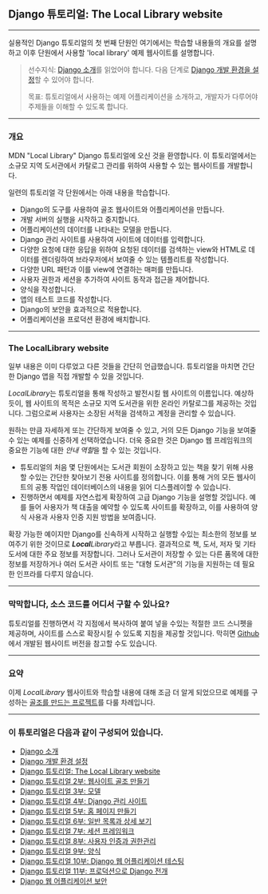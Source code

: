 Django 튜토리얼: The Local Library website
------------------------------------------

---

실용적인 Django 튜토리얼의 첫 번째 단원인 여기에서는 학습할 내용들의 개요를 설명하고 이후 단원에서 사용할 'local library' 예제 웹사이트를 설명합니다.

> 선수지식: [Django 소개](introduction.md)를 읽었어야 합니다. 다음 단계로 [Django 개발 환경을 설정](developmentEnvironment.md)할 수 있어야 합니다.
>
> 목표: 튜토리얼에서 사용하는 예제 어플리케이션을 소개하고, 개발자가 다루어야 주제들을 이해할 수 있도록 합니다.

---

### 개요

MDN "Local Library" Django 튜토리얼에 오신 것을 환영합니다. 이 튜토리얼에서는 소규모 지역 도서관에서 카탈로그 관리를 위하여 사용할 수 있는 웹사이트를 개발합니다.

일련의 튜토리얼 각 단원에서는 아래 내용을 학습합니다.

-	Django의 도구를 사용하여 골조 웹사이트와 어플리케이션을 만듭니다.
-	개발 서버의 실행을 시작하고 중지합니다.
-	어플리케이션의 데이터를 나타내는 모델을 만듭니다.
-	Django 관리 사이트를 사용하여 사이트에 데이터를 입력합니다.
-	다양한 요청에 대한 응답을 위하여 요청된 데이터를 검색하는 view와 HTML로 데이터를 렌더링하여 브라우저에서 보여줄 수 있는 템플리트를 작성합니다.
-	다양한 URL 패턴과 이를 view에 연결하는 매퍼를 만듭니다.
-	사용자 권한과 세션을 추가하여 사이트 동작과 접근을 제어합니다.
-	양식을 작성합니다.
-	앱의 테스트 코드를 작성합니다.
-	Django의 보안을 효과적으로 적용합니다.
-	어플리케이션을 프로덕션 환경에 배치합니다.

---

### The LocalLibrary website

일부 내용은 이미 다루었고 다른 것들을 간단히 언급했습니다. 튜토리얼을 마치면 간단한 Django 앱을 직접 개발할 수 있을 것입니다.

<i>LocalLibrary</i>는 튜토리얼을 통해 작성하고 발전시킬 웹 사이트의 이름입니다. 예상하듯이, 웹 사이트의 목적은 소규모 지역 도서관을 위한 온라인 카탈로그를 제공하는 것입니다. 그럼으로써 사용자는 소장된 서적을 검색하고 계정을 관리할 수 있습니다.

원하는 만큼 자세하게 또는 간단하게 보여줄 수 있고, 거의 모든 Django 기능을 보여줄 수 있는 예제를 신중하게 선택하였습니다. 더욱 중요한 것은 Django 웹 프레임워크의 중요한 기능에 대한 <i>안내 역할</i>을 할 수 있는 것입니다.

-	튜토리얼의 처음 몇 단원에서는 도서관 회원이 소장하고 있는 책을 찾기 위해 사용할 수있는 간단한 찾아보기 전용 사이트를 정의합니다. 이를 통해 거의 모든 웹사이트의 공통 작업인 데이터베이스의 내용을 읽어 디스플레이할 수 있습니다.
-	진행하면서 예제를 자연스럽게 확장하여 고급 Django 기능을 설명할 것입니다. 예를 들어 사용자가 책 대출을 예약할 수 있도록 사이트를 확장하고, 이를 사용하여 양식 사용과 사용자 인증 지원 방법을 보여줍니다.

확장 가능한 예이지만 Django를 신속하게 시작하고 실행할 수있는 최소한의 정보를 보여주기 위한 것이므로 <i><b>Local</b>Library</i>라고 부릅니다. 결과적으로 책, 도서, 저자 및 기타 도서에 대한 주요 정보를 저장합니다. 그러나 도서관이 저장할 수 있는 다른 품목에 대한 정보를 저장하거나 여러 도서관 사이트 또는 "대형 도서관"의 기능을 지원하는 데 필요한 인프라를 다루지 않습니다.

---

### 막막합니다, 소스 코드를 어디서 구할 수 있나요?

튜토리얼를 진행하면서 각 지점에서 복사하여 붙여 넣을 수있는 적절한 코드 스니펫을 제공하며, 사이트를 스스로 확장시킬 수 있도록 지침을 제공할 것입니다. 막히면 [Github](https://github.com/mdn/django-locallibrary-tutorial)에서 개발된 웹사이트 버전을 참고할 수도 있습니다.

---

### 요약

이제 <i>LocalLibrary</i> 웹사이트와 학습할 내용에 대해 조금 더 알게 되었으므로 예제를 구성하는 [골조를 만드는 프로젝트](skeletonWebsite.md)를 다룰 차례입니다.

---

### 이 튜토리얼은 다음과 같이 구성되어 있습니다.

-	[Django 소개](introduction.md)
-	[Django 개발 환경 설정](developmentEnvironment.md)
-	[Django 튜토리얼: The Local Library website](tutorialLocalLibraryWebsite.md)
-	[Django 튜토리얼 2부: 웹사이트 골조 만들기](skeletonWebsite.md)
-	[Django 튜토리얼 3부: 모델](models.md)
-	[Django 튜토리얼 4부: Django 관리 사이트](adminSite.md)
-	[Django 튜토리얼 5부: 홈 페이지 만들기](homePage.md)
-	[Django 튜토리얼 6부: 일반 목록과 상세 보기](genericViews.md)
-	[Django 튜토리얼 7부: 세션 프레임워크](sessions.md)
-	[Django 튜토리얼 8부: 사용자 인증과 권한관리](authentication.md)
-	[Django 튜토리얼 9부: 양식](forms.md)
-	[Django 튜토리얼 10부: Django 웹 어플리케이션 테스팅](testing.md)
-	[Django 튜토리얼 11부: 프로덕션으로 Django 전개](deployment.md)
-	[Django 웹 어플리케이션 보안](webApplicationSecurity.md)
